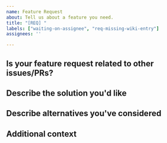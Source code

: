 ```yaml
---
name: Feature Request
about: Tell us about a feature you need.
title: "[REQ] "
labels: ["waiting-on-assignee", "req-missing-wiki-entry"]
assignees: ''

---
```


## Is your feature request related to other issues/PRs?



## Describe the solution you'd like



## Describe alternatives you've considered



## Additional context


